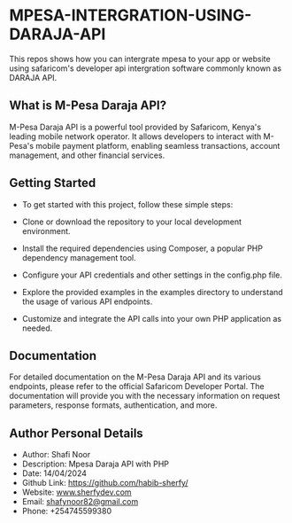# MPESA-INTERGRATION-USING-DARAJA-API
This repos shows how you can intergrate mpesa to your app or website using safaricom's developer api intergration software commonly known as DARAJA API.

## What is M-Pesa Daraja API?
M-Pesa Daraja API is a powerful tool provided by Safaricom, Kenya's leading mobile network operator. It allows developers to interact with M-Pesa's mobile payment platform, enabling seamless transactions, account management, and other financial services.

## Getting Started
- To get started with this project, follow these simple steps:

- Clone or download the repository to your local development environment.

- Install the required dependencies using Composer, a popular PHP dependency management tool.

- Configure your API credentials and other settings in the config.php file.

- Explore the provided examples in the examples directory to understand the usage of various API endpoints.

- Customize and integrate the API calls into your own PHP application as needed.

## Documentation
For detailed documentation on the M-Pesa Daraja API and its various endpoints, please refer to the official Safaricom Developer Portal. The documentation will provide you with the necessary information on request parameters, response formats, authentication, and more.


## Author Personal Details
- Author: Shafi Noor
- Description: Mpesa Daraja API with PHP 
- Date: 14/04/2024 
- Github Link: https://github.com/habib-sherfy/ 
- Website: www.sherfydev.com 
- Email: shafynoor82@gmail.com 
- Phone: +254745599380
